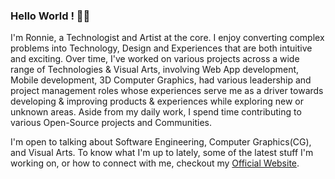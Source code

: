 ### Hello World ! 👋🏽
I'm Ronnie, a Technologist and Artist at the core. I enjoy converting complex problems into Technology, Design and Experiences that are both intuitive and exciting. Over time, I've worked on various projects across a wide range of Technologies & Visual Arts, involving Web App development, Mobile development, 3D Computer Graphics, had various leadership and project management roles whose experiences serve me as a driver towards developing & improving products & experiences while exploring new or unknown areas. Aside from my daily work, I spend time contributing to various Open-Source projects and Communities.

I'm open to talking about Software Engineering, Computer Graphics(CG), and Visual Arts. To know what I'm up to lately, some of the latest stuff I'm working on, or how to connect with me, checkout my <a href="https://ronnielutaro.github.io/portfolio/" target="_blank">Official Website</a>.
